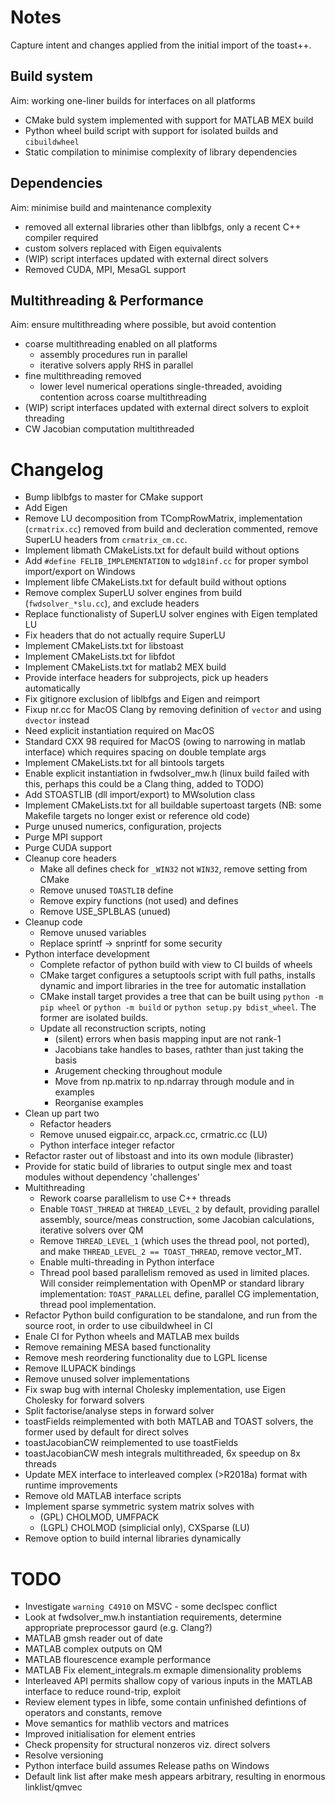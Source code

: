 # Notes

Capture intent and changes applied from the initial import of the toast++.

## Build system

Aim: working one-liner builds for interfaces on all platforms

 - CMake buld system implemented with support for MATLAB MEX build
 - Python wheel build script with support for isolated builds and `cibuildwheel` 
 - Static compilation to minimise complexity of library dependencies

## Dependencies

Aim: minimise build and maintenance complexity

 - removed all external libraries other than liblbfgs, only a recent C++ compiler required
 - custom solvers replaced with Eigen equivalents
 - (WIP) script interfaces updated with external direct solvers
 - Removed CUDA, MPI, MesaGL support

## Multithreading & Performance

Aim: ensure multithreading where possible, but avoid contention

 - coarse multithreading enabled on all platforms
   - assembly procedures run in parallel
   - iterative solvers apply RHS in parallel
 - fine multithreading removed
   - lower level numerical operations single-threaded, avoiding contention across coarse multithreading
 - (WIP) script interfaces updated with external direct solvers to exploit threading
 - CW Jacobian computation multithreaded

# Changelog

 - Bump liblbfgs to master for CMake support
 - Add Eigen
 - Remove LU decomposition from TCompRowMatrix, implementation (`crmatrix.cc`) removed from build and decleration commented, remove SuperLU headers from `crmatrix_cm.cc`.
 - Implement libmath CMakeLists.txt for default build without options
 - Add `#define FELIB_IMPLEMENTATION` to `wdg18inf.cc` for proper symbol import/export on Windows
 - Implement libfe CMakeLists.txt for default build without options
 - Remove complex<T> SuperLU solver engines from build (`fwdsolver_*slu.cc`), and exclude headers
 - Replace functionalisty of SuperLU solver engines with Eigen templated LU
 - Fix headers that do not actually require SuperLU
 - Implement CMakeLists.txt for libstoast
 - Implement CMakeLists.txt for libfdot
 - Implement CMakeLists.txt for matlab2 MEX build
 - Provide interface headers for subprojects, pick up headers automatically
 - Fix gitignore exclusion of liblbfgs and Eigen and reimport
 - Fixup nr.cc for MacOS Clang by removing definition of `vector` and using `dvector` instead
 - Need explicit instantiation required on MacOS
 - Standard CXX 98 required for MacOS (owing to narrowing in matlab interface) which requires spacing on double template args
 - Implement CMakeLists.txt for all bintools targets
 - Enable explicit instantiation in fwdsolver_mw.h  (linux build failed with this, perhaps this could be a Clang thing, added to TODO)
 - Add STOASTLIB (dll import/export) to MWsolution class
 - Implement CMakeLists.txt for all buildable supertoast targets (NB: some Makefile targets no longer exist or reference old code)
 - Purge unused numerics, configuration, projects
 - Purge MPI support
 - Purge CUDA support
 - Cleanup core headers
   - Make all defines check for `_WIN32` not `WIN32`, remove setting from CMake
   - Remove unused `TOASTLIB` define
   - Remove expiry functions (not used) and defines
   - Remove USE_SPLBLAS (unued)
 - Cleanup code
   - Remove unused variables
   - Replace sprintf -> snprintf for some security
 - Python interface development
   - Complete refactor of python build with view to CI builds of wheels
   - CMake target configures a setuptools script with full paths, installs dynamic and import libraries in the tree for automatic installation
   - CMake install target provides a tree that can be built using `python -m pip wheel` or `python -m build` or `python setup.py bdist_wheel`. The former are isolated builds.
   - Update all reconstruction scripts, noting
     - (silent) errors when basis mapping input are not rank-1
     - Jacobians take handles to bases, rathter than just taking the basis
     - Arugement checking throughout module
     - Move from np.matrix to np.ndarray through module and in examples
     - Reorganise examples
 - Clean up part two
   - Refactor headers
   - Remove unused eigpair.cc, arpack.cc, crmatric.cc (LU)
   - Python interface integer refactor
 - Refactor raster out of libstoast and into its own module (libraster)
 - Provide for static build of libraries to output single mex and toast modules without dependency 'challenges'
 - Multithreading
    - Rework coarse parallelism to use C++ threads
    - Enable `TOAST_THREAD` at `THREAD_LEVEL_2` by default, providing parallel assembly, source/meas construction, some Jacobian calculations, iterative solvers over QM
    - Remove `THREAD_LEVEL_1` (which uses the thread pool, not ported), and make `THREAD_LEVEL_2 == TOAST_THREAD`, remove vector_MT.
    - Enable multi-threading in Python interface
    - Thread pool based parallelism removed as used in limited places. Will consider reimplementation with OpenMP or standard library implementation: `TOAST_PARALLEL` define, parallel CG implementation, thread pool implementation.
  - Refactor Python build configuration to be standalone, and run from the source root, in order to use cibuildwheel in CI
  - Enale CI for Python wheels and MATLAB mex builds
  - Remove remaining MESA based functionality
  - Remove mesh reordering functionality due to LGPL license
  - Remove ILUPACK bindings
  - Remove unused solver implementations
  - Fix swap bug with internal Cholesky implementation, use Eigen Cholesky for forward solvers
  - Split factorise/analyse steps in forward solver
  - toastFields reimplemented with both MATLAB and TOAST solvers, the former used by default for direct solves
  - toastJacobianCW reimplemented to use toastFields
  - toastJacobianCW mesh integrals multithreaded, 6x speedup on 8x threads
  - Update MEX interface to interleaved complex (>R2018a) format with runtime improvements
  - Remove old MATLAB interface scripts
  - Implement sparse symmetric system matrix solves with 
    - (GPL) CHOLMOD, UMFPACK
    - (LGPL) CHOLMOD (simplicial only), CXSparse (LU)
  - Remove option to build internal libraries dynamically

# TODO

 - Investigate `warning C4910` on MSVC - some declspec conflict
 - Look at fwdsolver_mw.h instantiation requirements, determine appropriate preprocessor gaurd (e.g. Clang?)
 - MATLAB gmsh reader out of date
 - MATLAB complex outputs on QM
 - MATLAB flourescence example performance
 - MATLAB Fix element_integrals.m exmaple dimensionality problems
 - Interleaved API permits shallow copy of various inputs in the MATLAB interface to reduce round-trip, exploit
 - Review element types in libfe, some contain unfinished defintions of operators and constants, remove
 - Move semantics for mathlib vectors and matrices
 - Improved initialisation for element entries
 - Check propensity for structural nonzeros viz. direct solvers
 - Resolve versioning 
 - Python interface build assumes Release paths on Windows
 - Default link list after make mesh appears arbitrary, resulting in enormous linklist/qmvec
